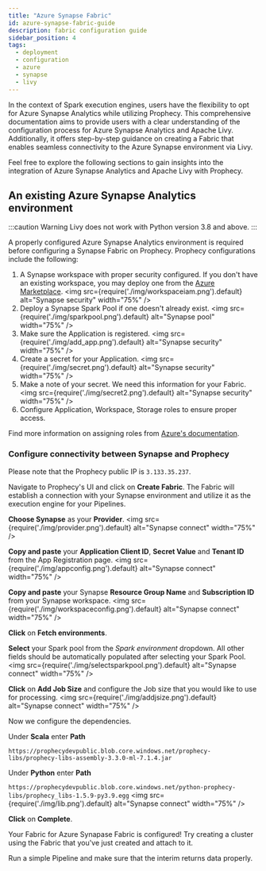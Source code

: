 ```yaml
---
title: "Azure Synapse Fabric"
id: azure-synapse-fabric-guide
description: fabric configuration guide
sidebar_position: 4
tags:
  - deployment
  - configuration
  - azure
  - synapse
  - livy
---
```


In the context of Spark execution engines, users have the flexibility to opt for Azure Synapse Analytics while utilizing Prophecy. This comprehensive documentation aims to provide users with a clear understanding of the configuration process for Azure Synapse Analytics and Apache Livy. Additionally, it offers step-by-step guidance on creating a Fabric that enables seamless connectivity to the Azure Synapse environment via Livy.

Feel free to explore the following sections to gain insights into the integration of Azure Synapse Analytics and Apache Livy with Prophecy.

## An existing Azure Synapse Analytics environment

:::caution Warning
Livy does not work with Python version 3.8 and above.
:::

A properly configured Azure Synapse Analytics environment is required before configuring a Synapse Fabric on Prophecy. Prophecy configurations include the following:

1. A Synapse workspace with proper security configured. If you don't have an existing workspace, you may deploy one from the [Azure Marketplace](https://azuremarketplace.microsoft.com/en-us/marketplace/apps/microsoft.synapse?tab=overview).
   <img src={require('./img/workspaceiam.png').default} alt="Synapse security" width="75%" />
2. Deploy a Synapse Spark Pool if one doesn't already exist.
   <img src={require('./img/sparkpool.png').default} alt="Synapse pool" width="75%" />
3. Make sure the Application is registered.
   <img src={require('./img/add_app.png').default} alt="Synapse security" width="75%" />
4. Create a secret for your Application.
   <img src={require('./img/secret.png').default} alt="Synapse security" width="75%" />
5. Make a note of your secret. We need this information for your Fabric.
   <img src={require('./img/secret2.png').default} alt="Synapse security" width="75%" />
6. Configure Application, Workspace, Storage roles to ensure proper access.

Find more information on assigning roles from [Azure's documentation](https://learn.microsoft.com/en-us/azure/synapse-analytics/security/how-to-set-up-access-control).

### Configure connectivity between Synapse and Prophecy

Please note that the Prophecy public IP is `3.133.35.237`.

Navigate to Prophecy's UI and click on **Create Fabric**. The Fabric will establish a connection with your Synapse environment and utilize it as the execution engine for your Pipelines.

**Choose Synapse** as your **Provider**.
<img src={require('./img/provider.png').default} alt="Synapse connect" width="75%" />

**Copy and paste** your **Application Client ID**, **Secret Value** and **Tenant ID** from the App Registration page.
<img src={require('./img/appconfig.png').default} alt="Synapse connect" width="75%" />

**Copy and paste** your Synapse **Resource Group Name** and **Subscription ID** from your Synapse workspace.
<img src={require('./img/workspaceconfig.png').default} alt="Synapse connect" width="75%" />

**Click** on **Fetch environments**.

**Select** your Spark pool from the _Spark environment_ dropdown. All other fields should be automatically populated after selecting your Spark Pool.
<img src={require('./img/selectsparkpool.png').default} alt="Synapse connect" width="75%" />

**Click** on **Add Job Size** and configure the Job size that you would like to use for processing.
<img src={require('./img/addjsize.png').default} alt="Synapse connect" width="75%" />

Now we configure the dependencies.

Under **Scala** enter **Path**

`https://prophecydevpublic.blob.core.windows.net/prophecy-libs/prophecy-libs-assembly-3.3.0-ml-7.1.4.jar`

Under **Python** enter **Path**

`https://prophecydevpublic.blob.core.windows.net/python-prophecy-libs/prophecy_libs-1.5.9-py3.9.egg`
<img src={require('./img/lib.png').default} alt="Synapse connect" width="75%" />

**Click** on **Complete**.

Your Fabric for Azure Synapase Fabric is configured! Try creating a cluster using the Fabric that you've just created and attach to it.

Run a simple Pipeline and make sure that the interim returns data properly.
